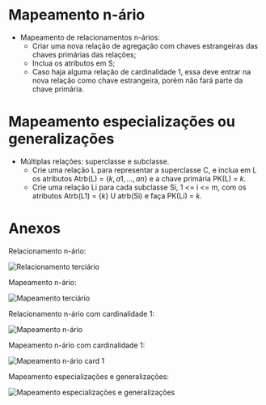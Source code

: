 # Mapeamento n-ário
*   Mapeamento de relacionamentos n-ários:
    *   Criar uma nova relação de agregação com chaves estrangeiras das chaves primárias das relações;
    *   Inclua os atributos em S;
    *   Caso haja alguma relação de cardinalidade 1, essa deve entrar na nova relação como chave estrangeira, porém não fará parte da chave primária.


# Mapeamento especializações ou generalizações
*   Múltiplas relações: superclasse e subclasse.
    *   Crie uma relação L para representar a superclasse C, e inclua em L os atributos Atrb(L) = $\{k, a1, ..., an\}$ e a chave primária PK(L) = $k$.
    *   Crie uma relação Li para cada subclasse Si, 1 <= i <= m, com os atributos Atrb(L1) = $\{k\}$ U atrb(Si) e faça PK(Li) = $k$.

# Anexos

Relacionamento n-ário:

![Relacionamento terciário](https://snag.gy/VvR0Uf.jpg)

Mapeamento n-ário:

![Mapeamento terciário](https://snag.gy/83S0XR.jpg)

Relacionamento n-ário com cardinalidade 1:

![Mapeamento n-ário](https://snag.gy/I3KB7b.jpg)

Mapeamento n-ário com cardinalidade 1:

![Mapeamento n-ário card 1](https://snag.gy/Udsyb9.jpg)

Mapeamento especializações e generalizações:

![Mapeamento especializações e generalizações](https://snag.gy/p9vxIU.jpg)
